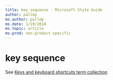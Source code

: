 ```yaml
---
title: key sequence - Microsoft Style Guide
author: pallep
ms.author: pallep
ms.date: 1/19/2018
ms.topic: article
ms.prod: non-product-specific
---
```


# key sequence

See [Keys and keyboard shortcuts term collection](/style-guide/a-z-word-list-term-collections/term-collections/keys-keyboard-shortcuts)
